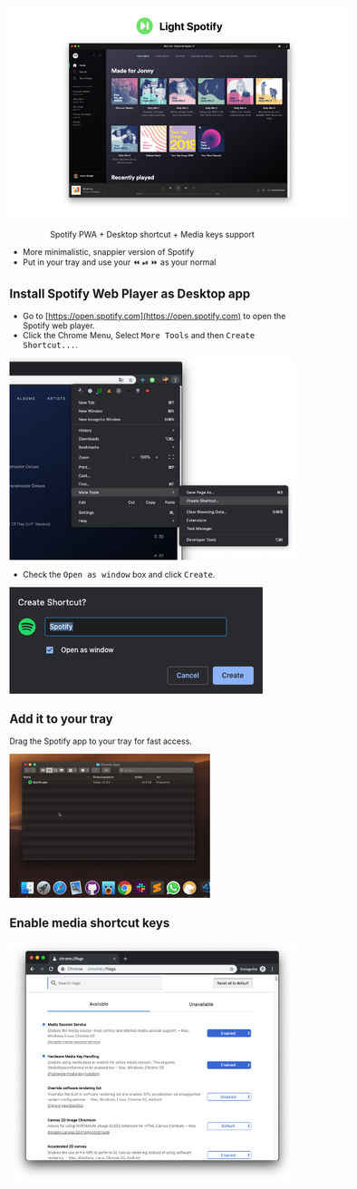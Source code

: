 
<div style="width: 600px" align="center">

![Light Spotify Teaser](assets/light-spotify.png)

</div>
<p align="center">Spotify PWA + Desktop shortcut + Media keys support</p>


* More minimalistic, snappier version of Spotify
* Put in your tray and use your ⏪ ⏯ ⏩ as your normal


## Install Spotify Web Player as Desktop app

* Go to [https://open.spotify.com](https://open.spotify.com) to open the Spotify web player.
* Click the Chrome Menu, Select <kbd>More Tools</kbd> and then <kbd>Create Shortcut...</kbd>.

![Create shortcut](assets/create-shortcut.png)

* Check the <kbd>Open as window</kbd> box and click <kbd>Create</kbd>.

![Check 'Open as window'](assets/open-as-window.png)

## Add it to your tray

Drag the Spotify app to your tray for fast access.

![Check 'Open as window'](assets/spotify-web.gif)

## Enable media shortcut keys

![Check 'Open as window'](assets/flags.png)
